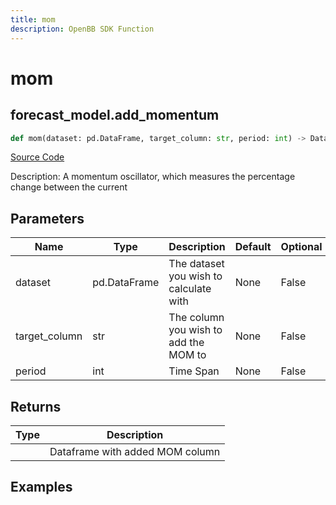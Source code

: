 ```yaml
---
title: mom
description: OpenBB SDK Function
---
```

# mom

## forecast_model.add_momentum

```python
def mom(dataset: pd.DataFrame, target_column: str, period: int) -> DataFrame:
```
[Source Code](https://github.com/OpenBB-finance/OpenBBTerminal/tree/main/openbb_terminal/forecast/forecast_model.py#L295)

Description: A momentum oscillator, which measures the percentage change between the current

## Parameters

| Name | Type | Description | Default | Optional |
| ---- | ---- | ----------- | ------- | -------- |
| dataset | pd.DataFrame | The dataset you wish to calculate with | None | False |
| target_column | str | The column you wish to add the MOM to | None | False |
| period | int | Time Span | None | False |

## Returns

| Type | Description |
| ---- | ----------- |
|  | Dataframe with added MOM column |

## Examples

